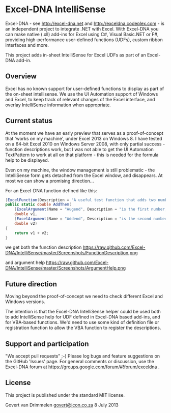 Excel-DNA IntelliSense
======================
Excel-DNA - see http://excel-dna.net and http://exceldna.codeplex.com - is an independent project to integrate .NET with Excel.
With Excel-DNA you can make native (.xll) add-ins for Excel using C#, Visual Basic.NET or F#, providing high-performance user-defined functions (UDFs), custom ribbon interfaces and more.

This project adds in-sheet IntelliSense for Excel UDFs as part of an Excel-DNA add-in.

Overview
--------
Excel has no known support for user-defined functions to display as part of the on-sheet intellisense. We use the UI Automation support of Windows and Excel, to keep track of relevant changes of the Excel interface, and overlay IntelliSense information when appropriate.

Current status
--------------
At the moment we have an early preview that serves as a proof-of-concept that 'works on my machine', under Excel 2013 on Windows 8. I have tested on a 64-bit Excel 2010 on Windows Server 2008, with only partial success - function descriptions work, but I was not able to get the UI Automation TextPattern to work at all on that platform - this is needed for the formula help to be displayed.

Even on my machine, the window management is still problematic - the IntelliSense form gets detached from the Excel window, and disappears. At most we can show a promising direction...

For an Excel-DNA function defined like this:
```C#
[ExcelFunction(Description = "A useful test function that adds two numbers, and returns the sum.")]
public static double AddThem(
	[ExcelArgument(Name = "Augend", Description = "is the first number, to which will be added")] 
	double v1,
	[ExcelArgument(Name = "Addend", Description = "is the second number that will be added")]     
	double v2)
{
	return v1 + v2;
}
```
we get both the function description
https://raw.github.com/Excel-DNA/IntelliSense/master/Screenshots/FunctionDescription.png

and argument help
https://raw.github.com/Excel-DNA/IntelliSense/master/Screenshots/ArgumentHelp.png

Future direction
----------------
Moving beyond the proof-of-concept we need to check different Excel and Windows versions.

The intention is that the Excel-DNA IntelliSense helper could be used both to add IntelliSense help for UDF defined in Excel-DNA based add-ins, and for VBA-based functions. We'd need to use some kind of definition file or registration function to allow the VBA function to register the descriptions.

Support and participation
-------------------------
"We accept pull requests" ;-)
Please log bugs and feature suggestions on the GitHub 'Issues' page.
For general comments or discussion, use the Excel-DNA forum at https://groups.google.com/forum/#!forum/exceldna .

License
-------
This project is published under the standard MIT license.


  Govert van Drimmelen
  govert@icon.co.za
  8 July 2013
  
